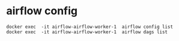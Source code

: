 # airflow config
    
    docker exec  -it airflow-airflow-worker-1  airflow config list
    docker exec  -it airflow-airflow-worker-1  airflow dags list 
